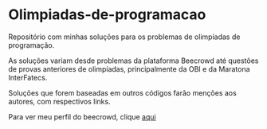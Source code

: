 # Olimpiadas-de-programacao
Repositório com minhas soluções para os problemas de olimpíadas de programação.

As soluções variam desde problemas da plataforma Beecrowd até questões de provas anteriores de olimpíadas, principalmente da OBI e da Maratona InterFatecs. 

Soluções que forem baseadas em outros códigos farão menções aos autores, com respectivos links. 

Para ver meu perfil do beecrowd, clique [aqui](https://judge.beecrowd.com/en/profile/977935)
